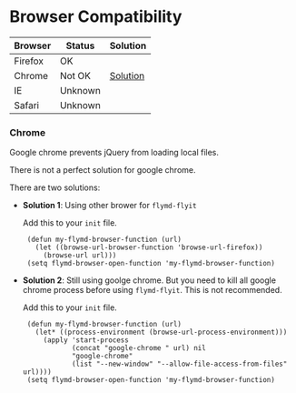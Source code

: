 # Browser Compatibility

| Browser | Status | Solution |
|---------|--------|----------|
| Firefox | OK | 
| Chrome | Not OK | [Solution](#user-content-chrome)|
| IE | Unknown | |
| Safari | Unknown | |

### Chrome

Google chrome prevents jQuery from loading local files.

There is not a perfect solution for google chrome.

There are two solutions:

- **Solution 1**: Using other brower for `flymd-flyit`

   Add this to your `init` file.

   ``` elisp
    (defun my-flymd-browser-function (url)
      (let ((browse-url-browser-function 'browse-url-firefox))
        (browse-url url)))
    (setq flymd-browser-open-function 'my-flymd-browser-function)
   ```

- **Solution 2**: Still using goolge chrome. But you need to kill all google chrome process before using `flymd-flyit`. This is not recommended.

   Add this to your `init` file.

   ```elisp
    (defun my-flymd-browser-function (url)
      (let* ((process-environment (browse-url-process-environment)))
        (apply 'start-process
               (concat "google-chrome " url) nil
               "google-chrome"
               (list "--new-window" "--allow-file-access-from-files" url))))
    (setq flymd-browser-open-function 'my-flymd-browser-function)

   ```













